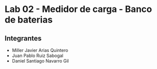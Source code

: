# Lab 02 - Medidor de carga - Banco de baterias

## Integrantes

- Miller Javier Arias Quintero
- Juan Pablo Ruiz Sabogal
- Daniel Santiago Navarro Gil
